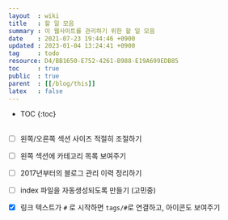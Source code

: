 ```yaml
---
layout  : wiki
title   : 할 일 모음
summary : 이 웹사이트를 관리하기 위한 할 일 모음
date    : 2021-07-23 19:44:46 +0900
updated : 2023-01-04 13:24:41 +0900
tag     : todo
resource: D4/BB1650-E752-4261-B988-E19A699EDB85
toc     : true
public  : true
parent  : [[/blog/this]]
latex   : false
---
```

* TOC
{:toc}

##

- [ ] 왼쪽/오른쪽 섹션 사이즈 적절히 조절하기
- [ ] 왼쪽 섹션에 카테고리 목록 보여주기
- [ ] 2017년부터의 블로그 관리 이력 정리하기
- [ ] index 파일을 자동생성되도록 만들기 (고민중)
- [X] 링크 텍스트가 `#` 로 시작하면 `tags/#`로 연결하고, 아이콘도 보여주기


